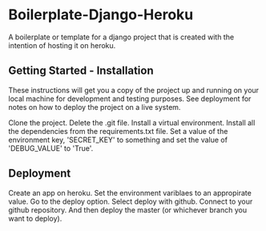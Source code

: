 # Boilerplate-Django-Heroku

A boilerplate or template for a django project that is created with the intention of hosting it on heroku.

## Getting Started - Installation

These instructions will get you a copy of the project up and running on your local machine for development and testing purposes. See deployment for notes on how to deploy the project on a live system.

Clone the project. Delete the .git file. Install a virtual environment. Install all the dependencies from the requirements.txt file. Set a value of the environment key, 'SECRET_KEY' to something and set the value of 'DEBUG_VALUE' to 'True'.

## Deployment

Create an app on heroku. Set the environment variblaes to an appropirate value. Go to the deploy option. Select deploy with github. Connect to your github repository. And then deploy the master (or whichever branch you want to deploy). 
